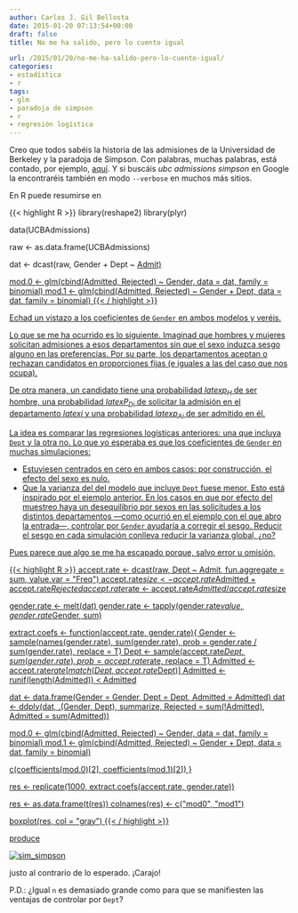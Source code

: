 ```yaml
---
author: Carlos J. Gil Bellosta
date: 2015-01-20 07:13:54+00:00
draft: false
title: No me ha salido, pero lo cuento igual

url: /2015/01/20/no-me-ha-salido-pero-lo-cuento-igual/
categories:
- estadística
- r
tags:
- glm
- paradoja de simpson
- r
- regresión logística
---
```


Creo que todos sabéis la historia de las admisiones de la Universidad de Berkeley y la paradoja de Simpson. Con palabras, muchas palabras, está contado, por ejemplo, [aquí](https://matloff.wordpress.com/2014/04/21/simpsons-paradox-is-back/). Y si buscáis _ubc admissions simpson_ en Google la encontraréis también en modo `--verbose` en muchos más sitios.

En R puede resumirse en

{{< highlight R >}}
library(reshape2)
library(plyr)

data(UCBAdmissions)

raw <- as.data.frame(UCBAdmissions)

dat <- dcast(raw, Gender + Dept ~ <a href="http://inside-r.org/packages/cran/AdMit">Admit)

mod.0 <- glm(cbind(Admitted, Rejected) ~ Gender, data = dat, family = binomial)
mod.1 <- glm(cbind(Admitted, Rejected) ~ Gender + Dept, data = dat, family = binomial)
{{< / highlight >}}

Echad un vistazo a los coeficientes de `Gender` en ambos modelos y veréis.

Lo que se me ha ocurrido es lo siguiente. Imaginad que hombres y mujeres solicitan admisiones a esos departamentos sin que el sexo induzca sesgo alguno en las preferencias. Por su parte, los departamentos aceptan o rechazan candidatos en proporciones fijas (e iguales a las del caso que nos ocupa).

De otra manera, un candidato tiene una probabilidad $latex p_H$ de ser hombre, una probabilidad $latex P_{Di}$ de solicitar la admisión en el departamento $latex i$ y una probabilidad $latex p_{Ai}$ de ser admitido en él.

La idea es comparar las regresiones logísticas anteriores: una que incluya `Dept` y la otra no. Lo que yo esperaba es que los coeficientes de `Gender` en muchas simulaciones:

* Estuviesen centrados en cero en ambos casos: por construcción, el efecto del sexo es nulo.
* Que la varianza del del modelo que incluye `Dept` fuese menor. Esto está inspirado por el ejemplo anterior. En los casos en que por efecto del muestreo haya un desequilibrio por sexos en las solicitudes a los distintos departamentos —como ocurrió en el ejemplo con el que abro la entrada—, controlar por `Gender` ayudaría a corregir el sesgo. Reducir el sesgo en cada simulación conlleva reducir la varianza global, ¿no?

Pues parece que algo se me ha escapado porque, salvo error u omisión,

{{< highlight R >}}
accept.rate <- dcast(raw, Dept ~ <a href="http://inside-r.org/packages/cran/AdMit">Admit, fun.aggregate = sum, value.var = "Freq")
accept.rate$size <- accept.rate$Admitted + accept.rate$Rejected
accept.rate$rate <- accept.rate$Admitted / accept.rate$size

gender.rate <- melt(dat)
gender.rate <- tapply(gender.rate$value, gender.rate$Gender, sum)


extract.coefs <- function(accept.rate, gender.rate){
  Gender   <- sample(names(gender.rate), sum(gender.rate),
    prob = gender.rate / sum(gender.rate), replace = T)
  Dept     <- sample(accept.rate$Dept, sum(gender.rate),
    prob = accept.rate$rate, replace = T)
  Admitted <- accept.rate$rate[match(Dept, accept.rate$Dept)]
  Admitted <- runif(length(Admitted)) < Admitted

  dat <- data.frame(Gender = Gender, Dept = Dept, Admitted = Admitted)
  dat <- ddply(dat,
    .(Gender, Dept), summarize,
    Rejected = sum(!Admitted), Admitted = sum(Admitted))

  mod.0 <- glm(cbind(Admitted, Rejected) ~ Gender, data = dat,
    family = binomial)
  mod.1 <- glm(cbind(Admitted, Rejected) ~ Gender + Dept, data = dat,
    family = binomial)

  c(coefficients(mod.0)[2], coefficients(mod.1)[2])
}

res <- replicate(1000, extract.coefs(accept.rate, gender.rate))

res <- as.data.frame(t(res))
colnames(res) <- c("mod0", "mod1")

boxplot(res, col = "gray")
{{< / highlight >}}

produce

[![sim_simpson](/wp-uploads/2015/01/sim_simpson.png#center)
](/wp-uploads/2015/01/sim_simpson.png#center)

justo al contrario de lo esperado. ¡Carajo!

P.D.: ¿Igual `n` es demasiado grande como para que se manifiesten las ventajas de controlar por `Dept`?
